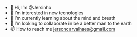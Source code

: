 - 👋 Hi, I’m @Jersinho
- 👀 I’m interested in new tecnologies
- 🌱 I’m currently learning about the mind and breath
- 💞️ I’m looking to collaborate in be a better man to the earth
- 📫 How to reach me jersoncarvalhaes@gmail.com

<!---
Jersinho/Jersinho is a ✨ special ✨ repository because its `README.md` (this file) appears on your GitHub profile.
You can click the Preview link to take a look at your changes.
--->
